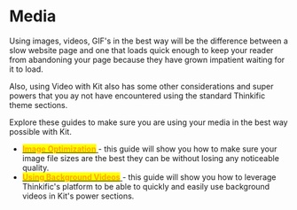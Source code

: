 # Media

Using images, videos, GIF's in the best way will be the difference between a slow website page and one that loads quick enough to keep your reader from abandoning your page because they have grown impatient waiting for it  to load.

Also, using Video with Kit also has some other considerations and super powers that you ay not have encountered using the standard Thinkific theme sections.

Explore these guides to make sure you are using your media in the best way possible with Kit.

* [<mark style="color:orange;">**Image Optimization**</mark> ](image-optimization.md)- this guide will show you how to make sure your image file sizes are the best they can be without losing any noticeable quality.
* [<mark style="color:orange;">**Using Background Videos**</mark> ](using-background-videos.md)- this guide will show you how to leverage Thinkific's platform to be able to quickly and easily use background videos in Kit's power sections.
